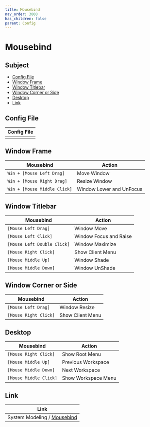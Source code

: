 ```yaml
---
title: Mousebind
nav_order: 3000
has_children: false
parent: Config
---
```



# Mousebind


## Subject

* [Config File](#config-file)
* [Window Frame](#window-frame)
* [Window Titlebar](#window-titlebar)
* [Window Corner or Side](#window-corner-or-side)
* [Desktop](#desktop)
* [Link](#link)


## Config File

| Config File |
| ----------- |
|  |



## Window Frame

| Mousebind                     | Action                       |
| ----------------------------- | ---------------------------- |
| `Win + [Mouse Left Drag]`     | Move Window                  |
| `Win + [Mouse Right Drag]`    | Resize Window                |
| `Win + [Mouse Middle Click]`  | Window Lower and UnFocus     |


## Window Titlebar

| Mousebind                      | Action                      |
| ------------------------------ | --------------------------- |
| `[Mouse Left Drag]`            | Window Move                 |
| `[Mouse Left Click]`           | Window Focus and Raise      |
| `[Mouse Left Double Click]`    | Window Maximize             |
| `[Mouse Right Click]`          | Show Client Menu            |
| `[Mouse Middle Up]`            | Window Shade                |
| `[Mouse Middle Down]`          | Window UnShade              |


## Window Corner or Side

| Mousebind                      | Action                      |
| ------------------------------ | --------------------------- |
| `[Mouse Left Drag]`            | Window Resize               |
| `[Mouse Right Click]`          | Show Client Menu            |


## Desktop

| Mousebind                      | Action                      |
| ------------------------------ | --------------------------- |
| `[Mouse Right Click]`          | Show Root Menu              |
| `[Mouse Middle Up]`            | Previous Workspace          |
| `[Mouse Middle Down]`          | Next Workspace              |
| `[Mouse Middle Click]`         | Show Workspace Menu         |


## Link

| Link |
| --- |
| System Modeling / [Mousebind](https://samwhelp.github.io/system-modeling/read/en_us/spec-mousebind-common) |
